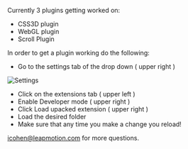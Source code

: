 
Currently 3 plugins getting worked on:

- CSS3D plugin
- WebGL plugin
- Scroll Plugin


In order to get a plugin working do the following:

- Go to the settings tab of the drop down ( upper right )

![Settings](http://i.imgur.com/4CXRX13.png)

- Click on the extensions tab ( upper left )
- Enable Developer mode ( upper right )
- Click Load upacked extension ( upper right )
- Load the desired folder
- Make sure that any time you make a change you reload!

icohen@leapmotion.com for more questions.
